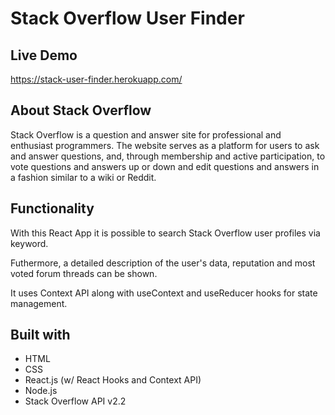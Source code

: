 # Stack Overflow User Finder

## Live Demo
https://stack-user-finder.herokuapp.com/

## About Stack Overflow
Stack Overflow is a question and answer site for professional and enthusiast programmers. The website serves as a platform for users to ask and answer questions, and, through membership and active participation, to vote questions and answers up or down and edit questions and answers in a fashion similar to a wiki or Reddit.

## Functionality
With this React App it is possible to search Stack Overflow user profiles via keyword.

Futhermore, a detailed description of the user's data, reputation and most voted forum threads can be shown.

It uses Context API along with useContext and useReducer hooks for state management.

## Built with
* HTML
* CSS
* React.js (w/ React Hooks and Context API)
* Node.js
* Stack Overflow API v2.2
